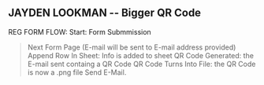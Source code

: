 ## JAYDEN LOOKMAN -- Bigger QR Code
REG FORM FLOW:
Start: Form Submmission 
> Next Form Page (E-mail will be sent to E-mail address provided) 
> Append Row In Sheet: Info is added to sheet
> QR Code Generated: the E-mail sent containg a QR Code
> QR Code Turns Into File: the QR Code is now a .png file
> Send E-Mail.
